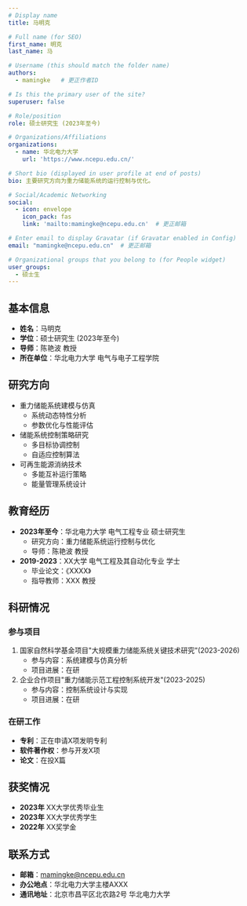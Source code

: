 ```yaml
---
# Display name
title: 马明克

# Full name (for SEO)
first_name: 明克
last_name: 马

# Username (this should match the folder name)
authors:
  - mamingke   # 更正作者ID

# Is this the primary user of the site?
superuser: false

# Role/position
role: 硕士研究生 (2023年至今)

# Organizations/Affiliations
organizations:
  - name: 华北电力大学
    url: 'https://www.ncepu.edu.cn/'

# Short bio (displayed in user profile at end of posts)
bio: 主要研究方向为重力储能系统的运行控制与优化。

# Social/Academic Networking
social:
  - icon: envelope
    icon_pack: fas
    link: 'mailto:mamingke@ncepu.edu.cn'  # 更正邮箱

# Enter email to display Gravatar (if Gravatar enabled in Config)
email: "mamingke@ncepu.edu.cn"  # 更正邮箱

# Organizational groups that you belong to (for People widget)
user_groups:
  - 硕士生
---
```


## 基本信息

- **姓名**：马明克
- **学位**：硕士研究生 (2023年至今)
- **导师**：陈艳波 教授
- **所在单位**：华北电力大学 电气与电子工程学院

## 研究方向

- 重力储能系统建模与仿真
  - 系统动态特性分析
  - 参数优化与性能评估
- 储能系统控制策略研究
  - 多目标协调控制
  - 自适应控制算法
- 可再生能源消纳技术
  - 多能互补运行策略
  - 能量管理系统设计

## 教育经历

- **2023年至今**：华北电力大学 电气工程专业 硕士研究生
  - 研究方向：重力储能系统运行控制与优化
  - 导师：陈艳波 教授
- **2019-2023**：XX大学 电气工程及其自动化专业 学士
  - 毕业论文：《XXXX》
  - 指导教师：XXX 教授

## 科研情况

### 参与项目
1. 国家自然科学基金项目"大规模重力储能系统关键技术研究"(2023-2026)
   - 参与内容：系统建模与仿真分析
   - 项目进展：在研
2. 企业合作项目"重力储能示范工程控制系统开发"(2023-2025)
   - 参与内容：控制系统设计与实现
   - 项目进展：在研

### 在研工作
- **专利**：正在申请X项发明专利
- **软件著作权**：参与开发X项
- **论文**：在投X篇

## 获奖情况

- **2023年** XX大学优秀毕业生
- **2023年** XX大学优秀学生
- **2022年** XX奖学金

## 联系方式

- **邮箱**：mamingke@ncepu.edu.cn
- **办公地点**：华北电力大学主楼AXXX
- **通讯地址**：北京市昌平区北农路2号 华北电力大学